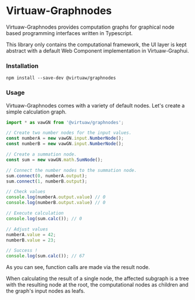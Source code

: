 Virtuaw-Graphnodes
==================

Virtuaw-Graphnodes provides computation graphs for graphical node based programming interfaces written in Typescript.

This library only contains the computational framework, the UI layer is kept abstract with a default Web Component implementation in Virtuaw-Graphui.

### Installation

`npm install --save-dev @virtuaw/graphnodes`

### Usage

Virtuaw-Graphnodes comes with a variety of default nodes.
Let's create a simple calculation graph.

```js
import * as vawGN from '@virtuaw/graphnodes';

// Create two number nodes for the input values.
const numberA = new vawGN.input.NumberNode();
const numberB = new vawGN.input.NumberNode();

// Create a summation node.
const sum = new vawGN.math.SumNode();

// Connect the number nodes to the summation node.
sum.connect(0, numberA.output);
sum.connect(1, numberB.output);

// Check values
console.log(numberA.output.value) // 0
console.log(numberB.output.value) // 0

// Execute calculation
console.log(sum.calc()); // 0

// Adjust values
numberA.value = 42;
numberB.value = 23;

// Success !
console.log(sum.calc()); // 67
```

As you can see, function calls are made via the result node.

When calculating the result of a single node, the affected subgraph is a tree with the resulting node at the root, the computational nodes as children and the graph's input nodes as leafs.
```
